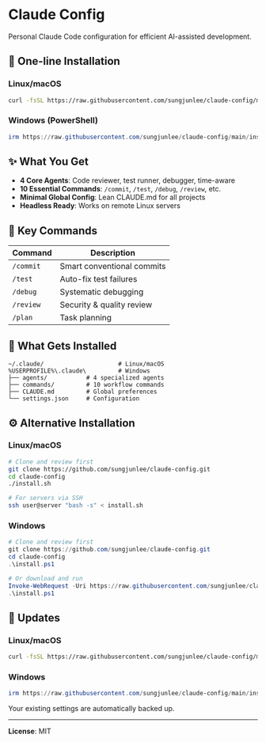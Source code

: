 # Claude Config

Personal Claude Code configuration for efficient AI-assisted development.

## 🚀 One-line Installation

### Linux/macOS
```bash
curl -fsSL https://raw.githubusercontent.com/sungjunlee/claude-config/main/install.sh | bash
```

### Windows (PowerShell)
```powershell
irm https://raw.githubusercontent.com/sungjunlee/claude-config/main/install.ps1 | iex
```

## ✨ What You Get

- **4 Core Agents**: Code reviewer, test runner, debugger, time-aware
- **10 Essential Commands**: `/commit`, `/test`, `/debug`, `/review`, etc.
- **Minimal Global Config**: Lean CLAUDE.md for all projects
- **Headless Ready**: Works on remote Linux servers

## 🎯 Key Commands

| Command | Description |
|---------|-------------|
| `/commit` | Smart conventional commits |
| `/test` | Auto-fix test failures |
| `/debug` | Systematic debugging |
| `/review` | Security & quality review |
| `/plan` | Task planning |

## 📁 What Gets Installed

```
~/.claude/                     # Linux/macOS
%USERPROFILE%\.claude\         # Windows
├── agents/           # 4 specialized agents
├── commands/         # 10 workflow commands
├── CLAUDE.md         # Global preferences
└── settings.json     # Configuration
```

## ⚙️ Alternative Installation

### Linux/macOS
```bash
# Clone and review first
git clone https://github.com/sungjunlee/claude-config.git
cd claude-config
./install.sh

# For servers via SSH
ssh user@server "bash -s" < install.sh
```

### Windows
```powershell
# Clone and review first
git clone https://github.com/sungjunlee/claude-config.git
cd claude-config
.\install.ps1

# Or download and run
Invoke-WebRequest -Uri https://raw.githubusercontent.com/sungjunlee/claude-config/main/install.ps1 -OutFile install.ps1
.\install.ps1
```

## 🔄 Updates

### Linux/macOS
```bash
curl -fsSL https://raw.githubusercontent.com/sungjunlee/claude-config/main/install.sh | bash
```

### Windows
```powershell
irm https://raw.githubusercontent.com/sungjunlee/claude-config/main/install.ps1 | iex
```

Your existing settings are automatically backed up.

---

**License**: MIT